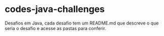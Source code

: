 # codes-java-challenges

Desafios em Java, cada desafio tem um README.md que descreve o que seria o desafio e acesse as pastas para conferir.
